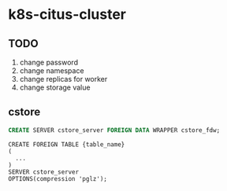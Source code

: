 # k8s-citus-cluster

## TODO

1) change password
2) change namespace
3) change replicas for worker
4) change storage value

## cstore

```sql
CREATE SERVER cstore_server FOREIGN DATA WRAPPER cstore_fdw;
```

```
CREATE FOREIGN TABLE {table_name}
(
  ...
)
SERVER cstore_server
OPTIONS(compression 'pglz');
```
